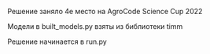 Решение заняло 4е место на AgroCode Science Cup 2022

Модели в built_models.py взяты из библиотеки timm

Решение начинается в run.py
